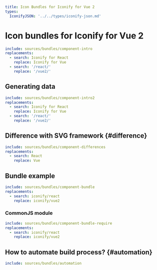 ```yaml
title: Icon Bundles for Iconify for Vue 2
types:
  IconifyJSON: '../../types/iconify-json.md'
```

# Icon bundles for Iconify for Vue 2

```yaml
include: sources/bundles/component-intro
replacements:
  - search: Iconify for React
    replace: Iconify for Vue
  - search: '/react/'
    replace: '/vue2/'
```

## Generating data

```yaml
include: sources/bundles/component-intro2
replacements:
  - search: Iconify for React
    replace: Iconify for Vue
  - search: '/react/'
    replace: '/vue2/'
```

## Difference with SVG framework {#difference}

```yaml
include: sources/bundles/component-differences
replacements:
  - search: React
    replace: Vue
```

## Bundle example

```yaml
include: sources/bundles/component-bundle
replacements:
  - search: iconify/react
    replace: iconify/vue2
```

### CommonJS module

```yaml
include: sources/bundles/component-bundle-require
replacements:
  - search: iconify/react
    replace: iconify/vue2
```

## How to automate build process? {#automation}

```yaml
include: sources/bundles/automation
```
